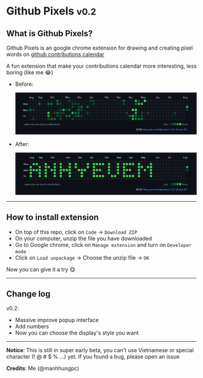 # Github Pixels <small>v0.2</small>

## What is Github Pixels?

Github Pixels is an google chrome extension for drawing and creating pixel words on [github contributions calendar](https://docs.github.com/en/account-and-profile/setting-up-and-managing-your-github-profile/managing-contribution-settings-on-your-profile/viewing-contributions-on-your-profile#contributions-calendar)

A fun extension that make your contributions calendar more interesting, less boring (like me 😂)

-   Before:

    ![before](img/before_gp.png)

-   After:

    ![before](img/after_gp.png)

---

## How to install extension

-   On top of this repo, click on `Code` → `Download ZIP`
-   On your computer, unzip the file you have downloaded
-   Go to Google chrome, click on `Manage extension` and turn on `Developer mode`
-   Click on `Load unpackage` → Choose the unzip file → `OK`

Now you can give it a try 😋

---

## Change log

v0.2:

-   Massive improve popup interface
-   Add numbers
-   Now you can choose the display's style you want

---

**Notice**: This is still in super early beta, you can't use Vietnamese or special character (! @ # $ % ...) yet. If you found a bug, please open an issue

**Credits**: Me (@manhhungpc)
